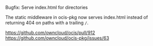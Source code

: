 Bugfix: Serve index.html for directories

The static middleware in ocis-pkg now serves index.html instead of returning 404 on paths with a trailing `/`.

https://github.com/owncloud/ocis/pull/912
https://github.com/owncloud/ocis-pkg/issues/63

